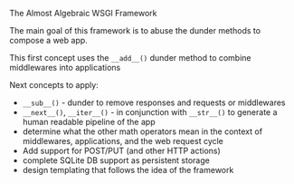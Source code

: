The Almost Algebraic WSGI Framework

The main goal of this framework is to abuse the dunder methods to compose a web app.

This first concept uses the `__add__()` dunder method to combine middlewares into applications

Next concepts to apply:

* `__sub__()` - dunder to remove responses and requests or middlewares
* `__next__()`, `__iter__()`  - in conjunction with `__str__()` to generate a human readable pipeline of the app
* determine what the other math operators mean in the context of middlewares, applications, and the web request cycle
* Add support for POST/PUT (and other HTTP actions)
* complete SQLite DB support as persistent storage
* design templating that follows the idea of the framework
